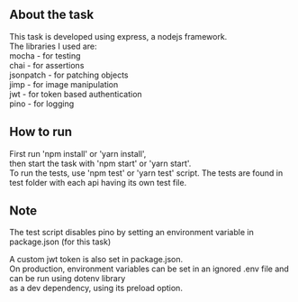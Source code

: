## About the task

This task is developed using express, a nodejs framework. <br />
The libraries I used are: <br />
mocha - for testing <br />
chai - for assertions <br />
jsonpatch - for patching objects <br />
jimp - for image manipulation <br />
jwt - for token based authentication <br />
pino - for logging <br />

## How to run

First run 'npm install' or 'yarn install', <br />
then start the task with 'npm start' or 'yarn start'. <br />
To run the tests, use 'npm test' or 'yarn test' script.
The tests are found in test folder with each api having its own test file.

## Note

The test script disables pino by setting an environment variable in package.json (for this task) <br />

A custom jwt token is also set in package.json.<br />
On production, environment variables can be set in an ignored .env file and can be run using dotenv library <br />
as a dev dependency, using its preload option.
